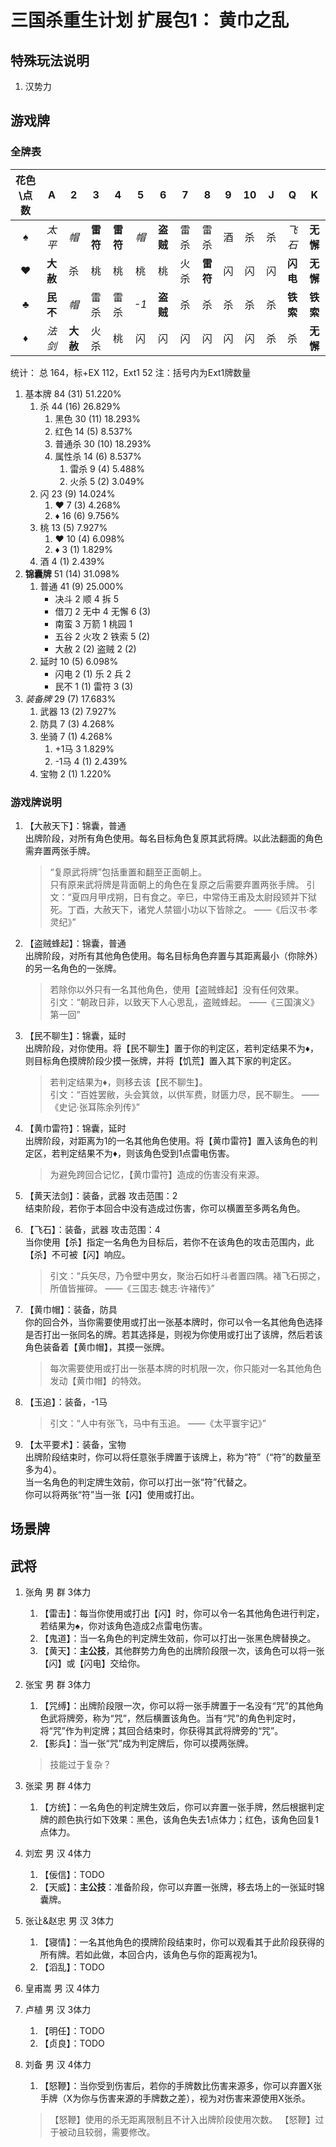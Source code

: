 # 三国杀重生计划 扩展包1： 黄巾之乱

## 特殊玩法说明

1. 汉势力

## 游戏牌

### 全牌表

| 花色\点数 |    A     |    2     |    3     |    4     |   5   |    6     |   7   |    8     |   9   |  10   |   J   |    Q     |    K     |
| :-------: | :------: | :------: | :------: | :------: | :---: | :------: | :---: | :------: | :---: | :---: | :---: | :------: | :------: |
|     ♠     |  *太平*  |   *帽*   | **雷符** | **雷符** | *帽*  | **盗贼** | 雷杀  |   雷杀   |  酒   |  杀   |  杀   |  *飞石*  | **无懈** |
|     ♥     | **大赦** |    杀    |    桃    |    桃    |  桃   |    桃    | 火杀  | **雷符** |  闪   |  闪   |  闪   | **闪电** | **无懈** |
|     ♣     | **民不** |   *帽*   |   雷杀   |   雷杀   | *-1*  | **盗贼** |  杀   |    杀    |  杀   |  杀   |  杀   | **铁索** | **铁索** |
|     ♦     |  *法剑*  | **大赦** |   火杀   |    桃    |  闪   |    闪    |  闪   |    闪    |  闪   |  闪   |  杀   |    杀    | **无懈** |

统计： 总 164，标+EX 112，Ext1 52
注：括号内为Ext1牌数量

1. 基本牌 84 (31) 51.220%
   1. 杀 44 (16) 26.829%
      1. 黑色 30 (11) 18.293%
      2. 红色 14 (5) 8.537%
      3. 普通杀 30 (10) 18.293%
      4. 属性杀 14 (6) 8.537%
         1. 雷杀 9 (4) 5.488%
         2. 火杀 5 (2) 3.049%
   2. 闪 23 (9) 14.024%
      1. ♥ 7 (3) 4.268%
      2. ♦ 16 (6) 9.756%
   3. 桃 13 (5) 7.927%
      1. ♥ 10 (4) 6.098%
      2. ♦ 3 (1) 1.829%
   4. 酒 4 (1) 2.439%
2. **锦囊牌** 51 (14) 31.098%
   1. 普通 41 (9) 25.000%
      - 决斗 2 顺 4 拆 5
      - 借刀 2 无中 4 无懈 6 (3)
      - 南蛮 3 万箭 1 桃园 1
      - 五谷 2 火攻 2 铁索 5 (2)
      - 大赦 2 (2) 盗贼 2 (2)
   2. 延时 10 (5) 6.098%
      - 闪电 2 (1) 乐 2 兵 2
      - 民不 1 (1) 雷符 3 (3)
3. *装备牌* 29 (7) 17.683%
   1. 武器 13 (2) 7.927%
   2. 防具 7 (3) 4.268%
   3. 坐骑 7 (1) 4.268%
      1. +1马 3 1.829%
      2. -1马 4 (1) 2.439%
   4. 宝物 2 (1) 1.220%

### 游戏牌说明

1. 【大赦天下】：锦囊，普通  
    出牌阶段，对所有角色使用。每名目标角色复原其武将牌。以此法翻面的角色需弃置两张手牌。

    > “复原武将牌”包括重置和翻至正面朝上。  
    > 只有原来武将牌是背面朝上的角色在复原之后需要弃置两张手牌。
    > 引文：“夏四月甲戌朔，日有食之。辛巳，中常侍王甫及太尉段颎并下狱死。丁酉，大赦天下，诸党人禁锢小功以下皆除之。 ——《后汉书·孝灵纪》”
2. 【盗贼蜂起】：锦囊，普通  
   出牌阶段，对所有其他角色使用。每名目标角色弃置与其距离最小（你除外）的另一名角色的一张牌。

    > 若除你以外只有一名其他角色，使用【盗贼蜂起】没有任何效果。  
    > 引文：“朝政日非，以致天下人心思乱，盗贼蜂起。  ——《三国演义》第一回”
3. 【民不聊生】：锦囊，延时  
    出牌阶段，对你使用。将【民不聊生】置于你的判定区，若判定结果不为♦，则目标角色摸牌阶段少摸一张牌，并将【饥荒】置入其下家的判定区。

    > 若判定结果为♦，则移去该【民不聊生】。  
    > 引文：“百姓罢敝，头会箕敛，以供军费，财匮力尽，民不聊生。  ——《史记·张耳陈余列传》”
4. 【黄巾雷符】：锦囊，延时  
    出牌阶段，对距离为1的一名其他角色使用。将【黄巾雷符】置入该角色的判定区，若判定结果不为♦，则该角色受到1点雷电伤害。

    > 为避免跨回合记忆，【黄巾雷符】造成的伤害没有来源。
5. 【黄天法剑】：装备，武器 攻击范围：2  
   结束阶段，若你于本回合中没有造成过伤害，你可以横置至多两名角色。
6. 【飞石】：装备，武器 攻击范围：4  
   当你使用【杀】指定一名角色为目标后，若你不在该角色的攻击范围内，此【杀】不可被【闪】响应。

   > 引文：“兵矢尽，乃令壁中男女，聚治石如杅斗者置四隅。褚飞石掷之，所值皆摧碎。 ——《三国志·魏志·许褚传》”
7. 【黄巾帽】：装备，防具  
   你的回合外，当你需要使用或打出一张基本牌时，你可以令一名其他角色选择是否打出一张同名的牌。若其选择是，则视为你使用或打出了该牌，然后若该角色装备着【黄巾帽】，其摸一张牌。

   > 每次需要使用或打出一张基本牌的时机限一次，你只能对一名其他角色发动【黄巾帽】的特效。
8. 【玉追】：装备，-1马

   > 引文：“人中有张飞，马中有玉追。 ——《太平寰宇记》”
9. 【太平要术】：装备，宝物  
   出牌阶段结束时，你可以将任意张手牌置于该牌上，称为“符”（“符”的数量至多为4）。  
   当一名角色的判定牌生效前，你可以打出一张“符”代替之。  
   你可以将两张“符”当一张【闪】使用或打出。

## 场景牌

## 武将

1. 张角 男 群 3体力
   1. 【雷击】：每当你使用或打出【闪】时，你可以令一名其他角色进行判定，若结果为♠，你对该角色造成2点雷电伤害。
   2. 【鬼道】：当一名角色的判定牌生效前，你可以打出一张黑色牌替换之。
   3. 【黄天】：**主公技**，其他群势力角色的出牌阶段限一次，该角色可以将一张【闪】或【闪电】交给你。
2. 张宝 男 群 3体力
   1. 【咒缚】：出牌阶段限一次，你可以将一张手牌置于一名没有“咒”的其他角色武将牌旁，称为“咒”，然后横置该角色。当有“咒”的角色判定时，将“咒”作为判定牌；其回合结束时，你获得其武将牌旁的“咒”。
   2. 【影兵】：当一张“咒”成为判定牌后，你可以摸两张牌。

   > 技能过于复杂？
3. 张梁 男 群 4体力
   1. 【方统】：一名角色的判定牌生效后，你可以弃置一张手牌，然后根据判定牌的颜色执行如下效果：黑色，该角色失去1点体力；红色，该角色回复1点体力。
4. 刘宏 男 汉 4体力
   1. 【佞信】：TODO
   2. 【天威】：**主公技**：准备阶段，你可以弃置一张牌，移去场上的一张延时锦囊牌。
5. 张让&赵忠 男 汉 3体力
   1. 【寝情】：一名其他角色的摸牌阶段结束时，你可以观看其于此阶段获得的所有牌。若如此做，本回合内，该角色与你的距离视为1。
   2. 【滔乱】：TODO
6. 皇甫嵩 男 汉 4体力
7. 卢植 男 汉 3体力
   1. 【明任】：TODO
   2. 【贞良】：TODO
8. 刘备 男 汉 4体力
   1. 【怒鞭】：当你受到伤害后，若你的手牌数比伤害来源多，你可以弃置X张手牌（X为你与伤害来源的手牌数之差），视为对伤害来源使用X张杀。

   > 【怒鞭】使用的杀无距离限制且不计入出牌阶段使用次数。
   > 【怒鞭】过于被动且较弱，需要修改。
